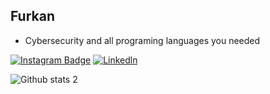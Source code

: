 ## Furkan
- Cybersecurity and all programing languages you needed

[![Instagram Badge](https://img.shields.io/badge/-Instagram-C13584?style=flat-quare&labelColor=C13584&logo=instagram&logoColor=white&link=link)](https://www.instagram.com/furkann.sh/) 
[![Linkedln](https://img.shields.io/badge/LinkedIn-0077B5?style=flat&logo=linkedin&logoColor=white)](https://www.linkedin.com/in/furkan-tarhan-35a71522a/)

![Github stats 2](https://github-readme-stats.vercel.app/api?username=Kerxunos&show_icons=true&theme=radical)

